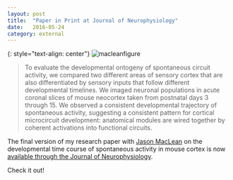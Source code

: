 ```yaml
---
layout: post
title:	"Paper in Print at Journal of Neurophysiology"
date:	2016-05-24
category: external
---
```


{: style="text-align: center"}
![macleanfigure]

> To evaluate the developmental ontogeny of spontaneous circuit activity,
we compared two different areas of sensory cortex that are also differentiated by sensory inputs
that follow different developmental timelines.
We imaged neuronal populations in acute coronal slices of mouse neocortex taken
from postnatal days 3 through 15.
We observed a consistent developmental trajectory of spontaneous activity,
suggesting a consistent pattern for cortical microcircuit development:
anatomical modules are wired together by coherent activations into functional circuits.

The final version of my research paper with [Jason MacLean](http://www.macleanlab.com/)
on the developmental time course of spontaneous activity in mouse cortex is now
[available through the Journal of Neurophysiology](http://jn.physiology.org/content/early/2016/04/29/jn.00172.2016.abstract).

Check it out!

<!--exc-->

[macleanfigure]: {{site.DBL}}/macleanfigure.png
